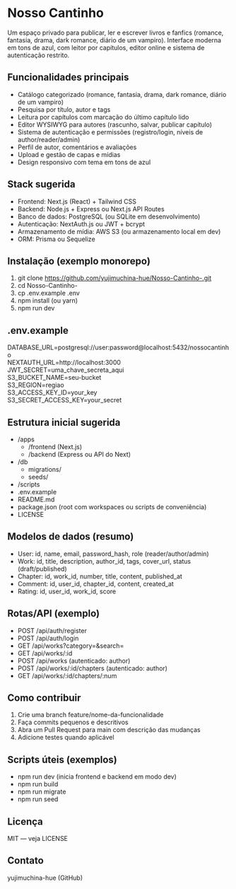 # Nosso Cantinho

Um espaço privado para publicar, ler e escrever livros e fanfics (romance, fantasia, drama, dark romance, diário de um vampiro). Interface moderna em tons de azul, com leitor por capítulos, editor online e sistema de autenticação restrito.

## Funcionalidades principais
- Catálogo categorizado (romance, fantasia, drama, dark romance, diário de um vampiro)
- Pesquisa por título, autor e tags
- Leitura por capítulos com marcação do último capítulo lido
- Editor WYSIWYG para autores (rascunho, salvar, publicar capítulo)
- Sistema de autenticação e permissões (registro/login, níveis de author/reader/admin)
- Perfil de autor, comentários e avaliações
- Upload e gestão de capas e mídias
- Design responsivo com tema em tons de azul

## Stack sugerida
- Frontend: Next.js (React) + Tailwind CSS
- Backend: Node.js + Express ou Next.js API Routes
- Banco de dados: PostgreSQL (ou SQLite em desenvolvimento)
- Autenticação: NextAuth.js ou JWT + bcrypt
- Armazenamento de mídia: AWS S3 (ou armazenamento local em dev)
- ORM: Prisma ou Sequelize

## Instalação (exemplo monorepo)
1. git clone https://github.com/yujimuchina-hue/Nosso-Cantinho-.git
2. cd Nosso-Cantinho-
3. cp .env.example .env
4. npm install (ou yarn)
5. npm run dev

## .env.example
DATABASE_URL=postgresql://user:password@localhost:5432/nossocantinho  
NEXTAUTH_URL=http://localhost:3000  
JWT_SECRET=uma_chave_secreta_aqui  
S3_BUCKET_NAME=seu-bucket  
S3_REGION=regiao  
S3_ACCESS_KEY_ID=your_key  
S3_SECRET_ACCESS_KEY=your_secret

## Estrutura inicial sugerida
- /apps
  - /frontend (Next.js)
  - /backend (Express ou API do Next)
- /db
  - migrations/
  - seeds/
- /scripts
- .env.example
- README.md
- package.json (root com workspaces ou scripts de conveniência)
- LICENSE

## Modelos de dados (resumo)
- User: id, name, email, password_hash, role (reader/author/admin)
- Work: id, title, description, author_id, tags, cover_url, status (draft/published)
- Chapter: id, work_id, number, title, content, published_at
- Comment: id, user_id, chapter_id, content, created_at
- Rating: id, user_id, work_id, score

## Rotas/API (exemplo)
- POST /api/auth/register
- POST /api/auth/login
- GET /api/works?category=&search=
- GET /api/works/:id
- POST /api/works (autenticado: author)
- POST /api/works/:id/chapters (autenticado: author)
- GET /api/works/:id/chapters/:num

## Como contribuir
1. Crie uma branch feature/nome-da-funcionalidade  
2. Faça commits pequenos e descritivos  
3. Abra um Pull Request para main com descrição das mudanças  
4. Adicione testes quando aplicável

## Scripts úteis (exemplos)
- npm run dev (inicia frontend e backend em modo dev)  
- npm run build  
- npm run migrate  
- npm run seed

## Licença
MIT — veja LICENSE

## Contato
yujimuchina-hue (GitHub)